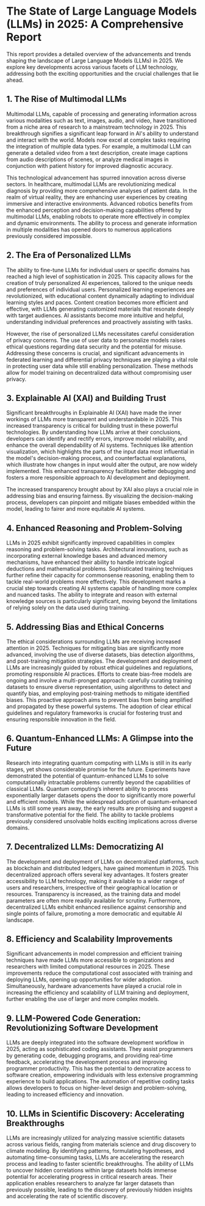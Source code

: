 # The State of Large Language Models (LLMs) in 2025: A Comprehensive Report

This report provides a detailed overview of the advancements and trends shaping the landscape of Large Language Models (LLMs) in 2025. We explore key developments across various facets of LLM technology, addressing both the exciting opportunities and the crucial challenges that lie ahead.

## 1. The Rise of Multimodal LLMs

Multimodal LLMs, capable of processing and generating information across various modalities such as text, images, audio, and video, have transitioned from a niche area of research to a mainstream technology in 2025.  This breakthrough signifies a significant leap forward in AI's ability to understand and interact with the world.  Models now excel at complex tasks requiring the integration of multiple data types.  For example, a multimodal LLM can generate a detailed video from a text description, create image captions from audio descriptions of scenes, or analyze medical images in conjunction with patient history for improved diagnostic accuracy.

This technological advancement has spurred innovation across diverse sectors. In healthcare, multimodal LLMs are revolutionizing medical diagnosis by providing more comprehensive analyses of patient data.  In the realm of virtual reality, they are enhancing user experiences by creating immersive and interactive environments.  Advanced robotics benefits from the enhanced perception and decision-making capabilities offered by multimodal LLMs, enabling robots to operate more effectively in complex and dynamic environments.  The ability to process and generate information in multiple modalities has opened doors to numerous applications previously considered impossible.


## 2. The Era of Personalized LLMs

The ability to fine-tune LLMs for individual users or specific domains has reached a high level of sophistication in 2025.  This capacity allows for the creation of truly personalized AI experiences, tailored to the unique needs and preferences of individual users. Personalized learning experiences are revolutionized, with educational content dynamically adapting to individual learning styles and paces.  Content creation becomes more efficient and effective, with LLMs generating customized materials that resonate deeply with target audiences.  AI assistants become more intuitive and helpful, understanding individual preferences and proactively assisting with tasks.

However, the rise of personalized LLMs necessitates careful consideration of privacy concerns. The use of user data to personalize models raises ethical questions regarding data security and the potential for misuse.  Addressing these concerns is crucial, and significant advancements in federated learning and differential privacy techniques are playing a vital role in protecting user data while still enabling personalization.  These methods allow for model training on decentralized data without compromising user privacy.


## 3. Explainable AI (XAI) and Building Trust

Significant breakthroughs in Explainable AI (XAI) have made the inner workings of LLMs more transparent and understandable in 2025.  This increased transparency is critical for building trust in these powerful technologies. By understanding how LLMs arrive at their conclusions, developers can identify and rectify errors, improve model reliability, and enhance the overall dependability of AI systems.  Techniques like attention visualization, which highlights the parts of the input data most influential in the model's decision-making process, and counterfactual explanations, which illustrate how changes in input would alter the output, are now widely implemented.  This enhanced transparency facilitates better debugging and fosters a more responsible approach to AI development and deployment.

The increased transparency brought about by XAI also plays a crucial role in addressing bias and ensuring fairness. By visualizing the decision-making process, developers can pinpoint and mitigate biases embedded within the model, leading to fairer and more equitable AI systems.


## 4. Enhanced Reasoning and Problem-Solving

LLMs in 2025 exhibit significantly improved capabilities in complex reasoning and problem-solving tasks.  Architectural innovations, such as incorporating external knowledge bases and advanced memory mechanisms, have enhanced their ability to handle intricate logical deductions and mathematical problems.  Sophisticated training techniques further refine their capacity for commonsense reasoning, enabling them to tackle real-world problems more effectively.  This development marks a crucial step towards creating AI systems capable of handling more complex and nuanced tasks.  The ability to integrate and reason with external knowledge sources is particularly significant, moving beyond the limitations of relying solely on the data used during training.


## 5. Addressing Bias and Ethical Concerns

The ethical considerations surrounding LLMs are receiving increased attention in 2025.  Techniques for mitigating bias are significantly more advanced, involving the use of diverse datasets, bias detection algorithms, and post-training mitigation strategies.  The development and deployment of LLMs are increasingly guided by robust ethical guidelines and regulations, promoting responsible AI practices.  Efforts to create bias-free models are ongoing and involve a multi-pronged approach:  carefully curating training datasets to ensure diverse representation, using algorithms to detect and quantify bias, and employing post-training methods to mitigate identified biases.  This proactive approach aims to prevent bias from being amplified and propagated by these powerful systems.  The adoption of clear ethical guidelines and regulatory frameworks is crucial for fostering trust and ensuring responsible innovation in the field.


## 6. Quantum-Enhanced LLMs: A Glimpse into the Future

Research into integrating quantum computing with LLMs is still in its early stages, yet shows considerable promise for the future.  Experiments have demonstrated the potential of quantum-enhanced LLMs to solve computationally intractable problems currently beyond the capabilities of classical LLMs.  Quantum computing’s inherent ability to process exponentially larger datasets opens the door to significantly more powerful and efficient models. While the widespread adoption of quantum-enhanced LLMs is still some years away, the early results are promising and suggest a transformative potential for the field.  The ability to tackle problems previously considered unsolvable holds exciting implications across diverse domains.

## 7. Decentralized LLMs: Democratizing AI

The development and deployment of LLMs on decentralized platforms, such as blockchain and distributed ledgers, have gained momentum in 2025.  This decentralized approach offers several key advantages.  It fosters greater accessibility to LLM technology, making it available to a wider range of users and researchers, irrespective of their geographical location or resources.  Transparency is increased, as the training data and model parameters are often more readily available for scrutiny.  Furthermore, decentralized LLMs exhibit enhanced resilience against censorship and single points of failure, promoting a more democratic and equitable AI landscape.

## 8. Efficiency and Scalability Improvements

Significant advancements in model compression and efficient training techniques have made LLMs more accessible to organizations and researchers with limited computational resources in 2025.  These improvements reduce the computational cost associated with training and deploying LLMs, opening up opportunities for wider adoption.  Simultaneously, hardware advancements have played a crucial role in increasing the efficiency and scalability of LLM training and deployment, further enabling the use of larger and more complex models.

## 9. LLM-Powered Code Generation: Revolutionizing Software Development

LLMs are deeply integrated into the software development workflow in 2025, acting as sophisticated coding assistants.  They assist programmers by generating code, debugging programs, and providing real-time feedback, accelerating the development process and improving programmer productivity.  This has the potential to democratize access to software creation, empowering individuals with less extensive programming experience to build applications.  The automation of repetitive coding tasks allows developers to focus on higher-level design and problem-solving, leading to increased efficiency and innovation.

## 10. LLMs in Scientific Discovery: Accelerating Breakthroughs

LLMs are increasingly utilized for analyzing massive scientific datasets across various fields, ranging from materials science and drug discovery to climate modeling.  By identifying patterns, formulating hypotheses, and automating time-consuming tasks, LLMs are accelerating the research process and leading to faster scientific breakthroughs.  The ability of LLMs to uncover hidden correlations within large datasets holds immense potential for accelerating progress in critical research areas.  Their application enables researchers to analyze far larger datasets than previously possible, leading to the discovery of previously hidden insights and accelerating the rate of scientific discovery.